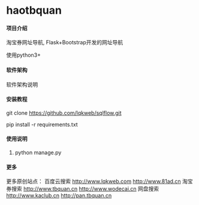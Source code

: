 # haotbquan

#### 项目介绍
淘宝券网址导航, Flask+Bootstrap开发的网址导航

使用python3+

#### 软件架构
软件架构说明


#### 安装教程

git clone https://github.com/lqkweb/sqlflow.git

pip install -r requirements.txt

#### 使用说明

1. python manage.py


#### 更多

更多原创站点：
百度云搜索 http://www.lqkweb.com  http://www.81ad.cn
淘宝券搜索 http://www.tbquan.cn   http://www.wodecai.cn
网盘搜索   http://www.kaclub.cn   http://pan.tbquan.cn